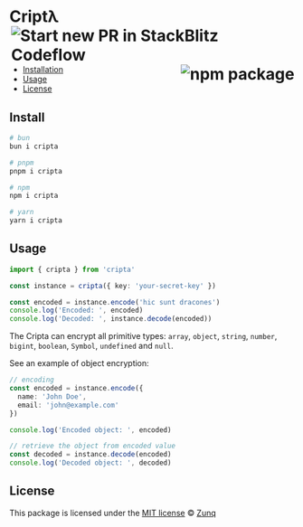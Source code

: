 <h1 align="left">Criptλ<br/><a href="https://pr.new/attla/cripta"><img align="right" src="https://developer.stackblitz.com/img/start_pr_dark_small.svg" alt="Start new PR in StackBlitz Codeflow"></a><a href="https://npmjs.com/package/cripta"><img align="right" src="https://img.shields.io/npm/v/cripta.svg" alt="npm package"></a></h1>
<br/>

- [Installation](#install)
- [Usage](#usage)
- [License](#license)

## Install

```bash
# bun
bun i cripta

# pnpm
pnpm i cripta

# npm
npm i cripta

# yarn
yarn i cripta
```

## Usage

```ts
import { cripta } from 'cripta'

const instance = cripta({ key: 'your-secret-key' })

const encoded = instance.encode('hic sunt dracones')
console.log('Encoded: ', encoded)
console.log('Decoded: ', instance.decode(encoded))
```

The Cripta can encrypt all primitive types: `array`, `object`, `string`, `number`, `bigint`, `boolean`, `Symbol`, `undefined` and `null`.

See an example of object encryption:

```ts
// encoding
const encoded = instance.encode({
  name: 'John Doe',
  email: 'john@example.com'
})

console.log('Encoded object: ', encoded)

// retrieve the object from encoded value
const decoded = instance.decode(encoded)
console.log('Decoded object: ', decoded)
```

## License

This package is licensed under the [MIT license](https://github.com/attla/cripta/blob/main/LICENSE) © [Zunq](https://zunq.com)
